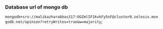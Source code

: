 ### Database url of mongo db

`mongodb+srv://malikazharabbas317:UGZmlIF1kvkFy5nF@cluster0.zelesix.mongodb.net/opinion?retryWrites=true&w=majority`;
